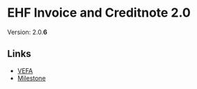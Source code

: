 # EHF Invoice and Creditnote 2.0

Version: 2.0.**6**


## Links

* [VEFA](https://vefa.difi.no/ehf/standard/ehf-invoice-and-creditnote-2.0.6/)
* [Milestone](https://github.com/difi/vefa-validator-conf/issues?q=milestone%3A%22EHF+Invoice+and+Creditnote+2.0.6%22)
